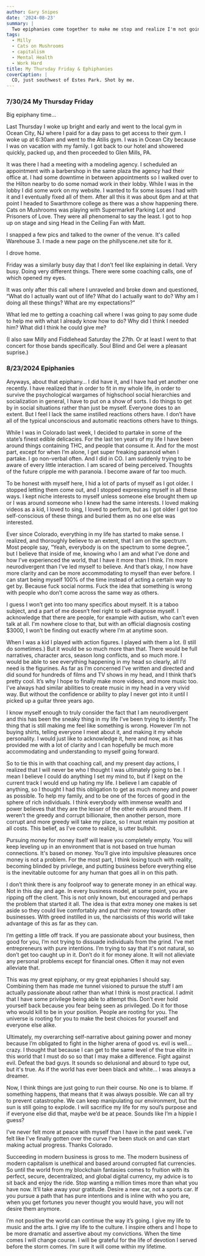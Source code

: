```yaml
---
author: Gary Snipes
date: '2024-08-23'
summary: |
  Two epiphanies come together to make me stop and realize I'm not going to be that entrepreneur-bro-sigma-male-grindset. 
tags: 
  - Milly
  - Cats on Mushrooms
  - capitalism
  - Mental Health
  - Work Hard
title: My Thursday Friday & Ephiphanies
coverCaption: |
  CO, just southwest of Estes Park. Shot by me. 
---
```


### 7/30/24 My Thursday Friday

Big epiphany time…

Last Thursday I woke up bright and early and went to the local gym in Ocean City, NJ where I paid for a day pass to get access to their gym. I woke up at 6:30am and went to the Atilis gym. I was in Ocean City because I was on vacation with my family. I got back to our hotel and showered quickly, packed up, and then proceeded to Glen Mills, PA. 

It was there I had a meeting with a modeling agency. I scheduled an appointment with a barbershop in the same plaza the agency had their office at. I had some downtime in between appointments so I walked over to the Hilton nearby to do some nomad work in their lobby. While I was in the lobby I did some work on my website. I wanted to fix some issues I had with it and I eventually fixed all of them. After all this it was about 6pm and at that point I headed to Swarthmore college as there was a show happening there. Cats on Mushrooms was playing with Supermarket Parking Lot and Prisoners of Love. They were all phenomenal to say the least. I got to hop up on stage and sing Head in the Ceiling Fan with Matt. 

I snapped a few pics and talked to the owner of the venue. It's called Warehouse 3. I made a new page on the phillyscene.net site for it. 

I drove home. 

Friday was a similarly busy day that I don’t feel like explaining in detail. Very busy. Doing very different things. There were some coaching calls, one of which opened my eyes. 

It was only after this call where I unraveled and broke down and questioned, “What do I actually want out of life? What do I actually want to do? Why am I doing all these things? What are my expectations?”

What led me to getting a coaching call where I was going to pay some dude to help me with what I already know how to do? Why did I think I needed him? What did I think he could give me? 

(I also saw Milly and Fiddlehead Saturday the 27th. Or at least I went to that concert for those bands specifically. Soul Blind and Gel were a pleasant suprise.) 


### 8/23/2024 Epiphanies

Anyways, about that epiphany… I did have it, and I have had yet another one recently. I have realized that in order to fit in my whole life, in order to survive the psychological wargames of highschool social hierarchies and socialization in general, I have to put on a show of sorts. I do things to get by in social situations rather than just be myself. Everyone does to an extent. But I feel I lack the same instilled reactions others have. I don’t have all of the typical unconscious and automatic reactions others have to things. 

While I was in Colorado last week, I decided to partake in some of the state’s finest edible delicacies. For the last ten years of my life I have been around things containing THC, and people that consume it. And for the most part, except for when I’m alone, I get super freaking paranoid when I partake. I go non-verbal often. And I did in CO. I am suddenly trying to be aware of every little interaction. I am scared of being perceived. Thoughts of the future cripple me with paranoia. I become aware of far too much. 

To be honest with myself here, I hid a lot of parts of myself as I got older. I stopped letting them come out, and I stopped expressing myself in all these ways. I kept niche interests to myself unless someone else brought them up or I was around someone who I knew had the same interests. I loved making videos as a kid, I loved to sing, I loved to perform, but as I got older I got too self-conscious of these things and buried them as no one else was interested. 


Ever since Colorado, everything in my life has started to make sense. I realized, and thoroughly believe to an extent, that I am on the spectrum. Most people say, “Yeah, everybody is on the spectrum to some degree.”, but I believe that inside of me, knowing who I am and what I’ve done and how I’ve experienced the world, that I have it more than I think. I’m more neurodivergent than I’ve led myself to believe. And that’s okay, I now have more clarity and can be more accommodating to myself than ever before. I can start being myself 100% of the time instead of acting a certain way to get by. Because fuck social norms. Fuck the idea that something is wrong with people who don’t come across the same way as others. 

I guess I won’t get into too many specifics about myself. It is a taboo subject, and a part of me doesn’t feel right to self-diagnose myself. I acknowledge that there are people, for example with autism, who can’t even talk at all. I'm nowhere close to that, but with an official diagnosis costing $3000, I won’t be finding out exactly where I’m at anytime soon. 

When I was a kid I played with action figures. I played with them a lot. (I still do sometimes.) But it would be so much more than that. There would be full narratives, character arcs, season long conflicts, and so much more. I would be able to see everything happening in my head so clearly, all I’d need is the figurines. As far as I’m concerned I’ve written and directed and did sound for hundreds of films and TV shows in my head, and I think that’s pretty cool. It’s why I hope to finally make more videos, and more music too. 
I’ve always had similar abilities to create music in my head in a very vivid way. But without the confidence or ability to play I never got into it until I picked up a guitar three years ago. 

I know myself enough to truly consider the fact that I am neurodivergent and this has been the sneaky thing in my life I’ve been trying to identify. The thing that is still making me feel like something is wrong. However I’m not buying shirts, telling everyone I meet about it, and making it my whole personality. I would just like to acknowledge it, here and now, as it has provided me with a lot of clarity and I can hopefully be much more accommodating and understanding to myself going forward. 

So to tie this in with that coaching call, and my present day actions, I realized that I will never be who I thought I was ultimately going to be. I mean I believe I could do anything I set my mind to, but if I kept on the current track I would end up hating my life. I believe I am capable of anything, so I thought I had this obligation to get as much money and power as possible. To help my family, and to be one of the forces of good in the sphere of rich individuals. I think everybody with immense wealth and power believes that they are the lesser of the other evils around them. If I weren’t the greedy and corrupt billionaire, then another person, more corrupt and more greedy will take my place, so I must retain my position at all costs. This belief, as I’ve come to realize, is utter bullshit. 

Pursuing money for money itself will leave you completely empty. You will keep leveling up in an environment that is not based on true human connections. It's based on money. You’ll give into impulsive pleasures once money is not a problem. For the most part, I think losing touch with reality, becoming blinded by privilege, and putting business before everything else is the inevitable outcome for any human that goes all in on this path. 

I don’t think there is any foolproof way to generate money in an ethical way. Not in this day and age. In every business model, at some point, you are ripping off the client. This is not only known, but encouraged and perhaps the problem that started it all. The idea is that extra money one makes is set aside so they could live comfortably and put their money towards other businesses. With greed instilled in us, the narcissists of this world will take advantage of this as far as they can. 

I’m getting a little off track. If you are passionate about your business, then good for you, I’m not trying to dissuade individuals from the grind. I’ve met entrepreneurs with pure intentions. I’m trying to say that it's not natural, so don’t get too caught up in it. Don’t do it for money alone. It will not alleviate any personal problems except for financial ones. Often it may not even alleviate that. 

This was my great epiphany, or my great epiphanies I should say. Combining them has made me tunnel visioned to pursue the stuff I am actually passionate about rather than what I think is most practical. I admit that I have some privilege being able to attempt this. Don’t ever hold yourself back because you fear being seen as privileged. Do it for those who would kill to be in your position. People are rooting for you. The universe is rooting for you to make the best choices for yourself and everyone else alike. 

Ultimately, my overarching self-narrative about gaining power and money because I’m obligated to fight in the higher arena of good vs. evil is well… crazy. I thought that because I can get to the same level of the true elite in this world that I must do so so that I may make a difference. Fight against evil. Defeat the bad guys. It sounds so delusional and absurd to type out, but it's true. As if the world has ever been black and white… I was always a dreamer. 

Now, I think things are just going to run their course. No one is to blame. If something happens, that means that it was always possible. We can all try to prevent catastrophe. We can keep manipulating our environment, but the sun is still going to explode. I will sacrifice my life for my soul’s purpose and if everyone else did that, maybe we’d be at peace. Sounds like I’m a hippie I guess? 

I’ve never felt more at peace with myself than I have in the past week. I’ve felt like I've finally gotten over the curve I’ve been stuck on and can start making actual progress. Thanks Colorado. 

Succeeding in modern business is gross to me. The modern business of modern capitalism is unethical and based around corrupted fiat currencies. So until the world from my blockchain fantasies comes to fruition with its perfect, secure, decentralized, and global digital currency, my advice is to sit back and enjoy the ride. Stop wanting a million times more than what you have now. It’ll take away your gratitude. Desire a new car, not a sports car. If you pursue a path that has pure intentions and is inline with who you are, when you get fortunes you never thought you would have, you will not desire them anymore. 

I’m not positive the world can continue the way it’s going. I give my life to music and the arts. I give my life to the culture. I inspire others and I hope to be more dramatic and assertive about my convictions. When the time comes I will change course. I will be grateful for the life of devotion I served before the storm comes. I’m sure it will come within my lifetime. 
